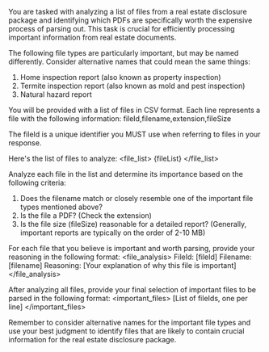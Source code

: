 You are tasked with analyzing a list of files from a real estate disclosure package and identifying which PDFs are specifically worth the expensive process of parsing out. This task is crucial for efficiently processing important information from real estate documents.

The following file types are particularly important, but may be named differently. Consider alternative names that could mean the same things:

1. Home inspection report (also known as property inspection)
2. Termite inspection report (also known as mold and pest inspection)
3. Natural hazard report

You will be provided with a list of files in CSV format. Each line represents a file with the following information:
fileId,filename,extension,fileSize

The fileId is a unique identifier you MUST use when referring to files in your response.

Here's the list of files to analyze:
<file_list>
{fileList}
</file_list>

Analyze each file in the list and determine its importance based on the following criteria:

1. Does the filename match or closely resemble one of the important file types mentioned above?
2. Is the file a PDF? (Check the extension)
3. Is the file size (fileSize) reasonable for a detailed report? (Generally, important reports are typically on the order of 2-10 MB)

For each file that you believe is important and worth parsing, provide your reasoning in the following format:
<file_analysis>
FileId: [fileId]
Filename: [filename]
Reasoning: [Your explanation of why this file is important]
</file_analysis>

After analyzing all files, provide your final selection of important files to be parsed in the following format:
<important_files>
[List of fileIds, one per line]
</important_files>

Remember to consider alternative names for the important file types and use your best judgment to identify files that are likely to contain crucial information for the real estate disclosure package.
